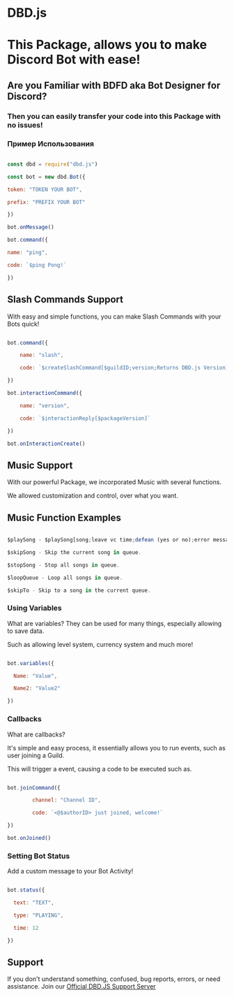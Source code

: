# DBD.js

# This Package, allows you to make Discord Bot with ease!

## Are you Familiar with BDFD aka Bot Designer for Discord?

### Then you can easily transfer your code into this Package with no issues!



### Пример Использования

```js

const dbd = require("dbd.js")

const bot = new dbd.Bot({

token: "TOKEN YOUR BOT", 

prefix: "PREFIX YOUR BOT" 

})

bot.onMessage()

bot.command({

name: "ping", 

code: `$ping Pong!` 

})

```

## Slash Commands Support

With easy and simple functions, you can make Slash Commands with your Bots quick!

```js

bot.command({

    name: "slash",

    code: `$createSlashCommand[$guildID;version;Returns DBD.js Version]`

})

bot.interactionCommand({

    name: "version", 

    code: `$interactionReply[$packageVersion]`

})

bot.onInteractionCreate()

```



## Music Support

With our powerful Package, we incorporated Music with several functions.

We allowed customization and control, over what you want.

## Music Function Examples

```js

$playSong - $playSong[song;leave vc time;defean (yes or no);error message]

$skipSong - Skip the current song in queue.

$stopSong - Stop all songs in queue.

$loopQueue - Loop all songs in queue.

$skipTo - Skip to a song in the current queue.

```



### Using Variables

What are variables? They can be used for many things, especially allowing to save data.

Such as allowing level system, currency system and much more!

```js

bot.variables({

  Name: "Value",

  Name2: "Value2"

})

```

### Callbacks

What are callbacks?

It's simple and easy process, it essentially allows you to run events, such as user joining a Guild.

This will trigger a event, causing a code to be executed such as.

```js

bot.joinCommand({

        channel: "Channel ID", 

        code: `<@$authorID> just joined, welcome!`

})

bot.onJoined()

```

### Setting Bot Status

Add a custom message to your Bot Activity!

```js

bot.status({

  text: "TEXT",

  type: "PLAYING",

  time: 12

})

```

## Support

If you don't understand something, confused, bug reports, errors, or need assistance. Join our [Official DBD.JS Support Server](https://discord.gg/HMUfMXDQsV)


